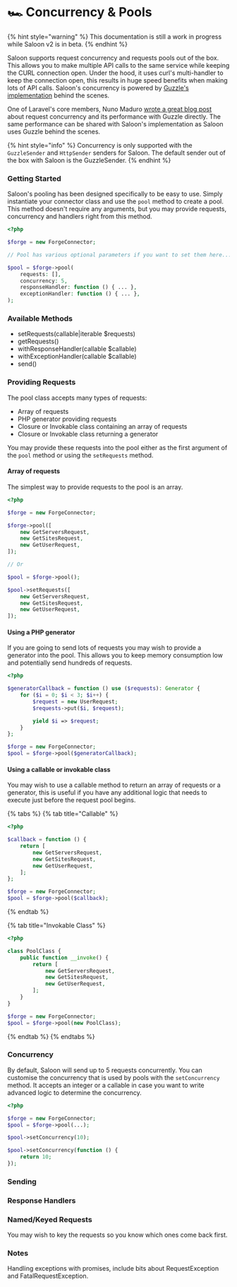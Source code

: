 # 🏎 Concurrency & Pools

{% hint style="warning" %}
This documentation is still a work in progress while Saloon v2 is in beta.
{% endhint %}

Saloon supports request concurrency and requests pools out of the box. This allows you to make multiple API calls to the same service while keeping the CURL connection open. Under the hood, it uses curl's multi-handler to keep the connection open, this results in huge speed benefits when making lots of API calls. Saloon's concurrency is powered by [Guzzle's implementation](https://docs.guzzlephp.org/en/stable/quickstart.html?highlight=pool#concurrent-requests) behind the scenes.

One of Laravel's core members, Nuno Maduro [wrote a great blog post](https://nunomaduro.com/speed\_up\_your\_php\_http\_guzzle\_requests\_with\_concurrency) about request concurrency and its performance with Guzzle directly. The same performance can be shared with Saloon's implementation as Saloon uses Guzzle behind the scenes.

{% hint style="info" %}
Concurrency is only supported with the `GuzzleSender` and `HttpSender` senders for Saloon. The default sender out of the box with Saloon is the GuzzleSender.
{% endhint %}

### Getting Started

Saloon's pooling has been designed specifically to be easy to use. Simply instantiate your connector class and use the `pool` method to create a pool. This method doesn't require any arguments, but you may provide requests, concurrency and handlers right from this method.

```php
<?php

$forge = new ForgeConnector;

// Pool has various optional parameters if you want to set them here...

$pool = $forge->pool(
    requests: [],
    concurrency: 5,
    responseHandler: function () { ... },
    exceptionHandler: function () { ... },
);

```

### Available Methods

* setRequests(callable|iterable $requests)
* getRequests()
* withResponseHandler(callable $callable)
* withExceptionHandler(callable $callable)
* send()

### Providing Requests

The pool class accepts many types of requests:

* Array of requests
* PHP generator providing requests
* Closure or Invokable class containing an array of requests
* Closure or Invokable class returning a generator

You may provide these requests into the pool either as the first argument of the `pool` method or using the `setRequests` method.&#x20;

#### Array of requests&#x20;

The simplest way to provide requests to the pool is an array.&#x20;

```php
<?php

$forge = new ForgeConnector;

$forge->pool([
    new GetServersRequest,
    new GetSitesRequest,
    new GetUserRequest,
]);

// Or 

$pool = $forge->pool();

$pool->setRequests([
    new GetServersRequest,
    new GetSitesRequest,
    new GetUserRequest,
]);
```

#### Using a PHP generator

If you are going to send lots of requests you may wish to provide a generator into the pool. This allows you to keep memory consumption low and potentially send hundreds of requests.&#x20;

```php
<?php

$generatorCallback = function () use ($requests): Generator {
    for ($i = 0; $i < 3; $i++) {
        $request = new UserRequest;
        $requests->put($i, $request);

        yield $i => $request;
    }
};

$forge = new ForgeConnector;
$pool = $forge->pool($generatorCallback);
```

#### Using a callable or invokable class

You may wish to use a callable method to return an array of requests or a generator, this is useful if you have any additional logic that needs to execute just before the request pool begins.

{% tabs %}
{% tab title="Callable" %}
```php
<?php

$callback = function () {
    return [
        new GetServersRequest,
        new GetSitesRequest,
        new GetUserRequest,
    ];
};

$forge = new ForgeConnector;
$pool = $forge->pool($callback);
```
{% endtab %}

{% tab title="Invokable Class" %}
```php
<?php

class PoolClass {
    public function __invoke() {
        return [
            new GetServersRequest,
            new GetSitesRequest,
            new GetUserRequest,
        ];
    }
}

$forge = new ForgeConnector;
$pool = $forge->pool(new PoolClass);
```
{% endtab %}
{% endtabs %}

### Concurrency

By default, Saloon will send up to 5 requests concurrently. You can customise the concurrency that is used by pools with the `setConcurrency` method. It accepts an integer or a callable in case you want to write advanced logic to determine the concurrency.&#x20;

```php
<?php

$forge = new ForgeConnector;
$pool = $forge->pool(...);

$pool->setConcurrency(10);

$pool->setConcurrency(function () {
    return 10;
});
```

### Sending&#x20;

### Response Handlers

### Named/Keyed Requests

You may wish to key the requests so you know which ones come back first.

### Notes

Handling exceptions with promises, include bits about RequestException and FatalRequestException.

